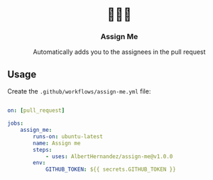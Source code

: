 <h1 align="center">👩🏻‍💻</h1>
<h3 align="center">Assign Me</h3>

<p align="center">
    Automatically adds you to the assignees in the pull request
</p>

## Usage

Create the `.github/workflows/assign-me.yml` file:

```yaml

on: [pull_request]

jobs:
    assign_me:
        runs-on: ubuntu-latest
        name: Assign me
        steps:
            - uses: AlbertHernandez/assign-me@v1.0.0
        env:
            GITHUB_TOKEN: ${{ secrets.GITHUB_TOKEN }}
```
